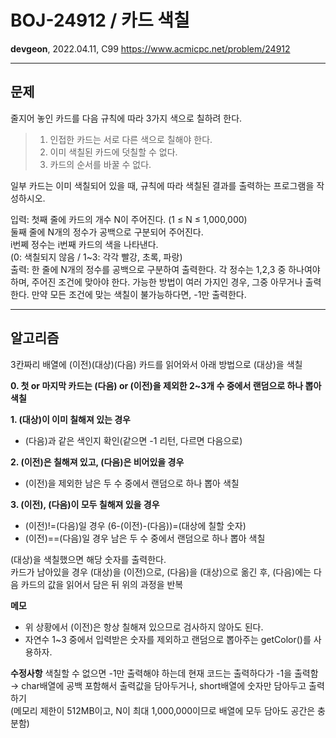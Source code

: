 # BOJ-24912 / 카드 색칠
**devgeon**, 2022.04.11, C99
https://www.acmicpc.net/problem/24912

-------

## 문제
줄지어 놓인 카드를 다음 규칙에 따라 3가지 색으로 칠하려 한다.  
> 1. 인접한 카드는 서로 다른 색으로 칠해야 한다.  
> 2. 이미 색칠된 카드에 덧칠할 수 없다.  
> 3. 카드의 순서를 바꿀 수 없다.  

일부 카드는 이미 색칠되어 있을 때, 규칙에 따라 색칠된 결과를 출력하는 프로그램을 작성하시오.  

입력: 첫째 줄에 카드의 개수 N이 주어진다. (1 ≤ N ≤ 1,000,000)  
     둘째 줄에 N개의 정수가 공백으로 구분되어 주어진다.  
     i번쩨 정수는 i번째 카드의 색을 나타낸다.  
     (0: 색칠되지 않음 / 1~3: 각각 빨강, 초록, 파랑)  
출력: 한 줄에 N개의 정수를 공백으로 구분하여 출력한다.
     각 정수는 1,2,3 중 하나여야 하며, 주어진 조건에 맞아야 한다.
     가능한 방법이 여러 가지인 경우, 그중 아무거나 출력한다.
     만약 모든 조건에 맞는 색칠이 불가능하다면, -1만 출력한다.

-------

## 알고리즘

3칸짜리 배열에 (이전)(대상)(다음) 카드를 읽어와서 아래 방법으로 (대상)을 색칠

**0. 첫 or 마지막 카드는 (다음) or (이전)을 제외한 2~3개 수 중에서 랜덤으로 하나 뽑아 색칠**

**1. (대상)이 이미 칠해져 있는 경우**
- (다음)과 같은 색인지 확인(같으면 -1 리턴, 다르면 다음으로)

**2. (이전)은 칠해져 있고, (다음)은 비어있을 경우**
- (이전)을 제외한 남은 두 수 중에서 랜덤으로 하나 뽑아 색칠

**3. (이전), (다음)이 모두 칠해져 있을 경우**
- (이전)!=(다음)일 경우 (6-(이전)-(다음))=(대상에 칠할 숫자)
- (이전)==(다음)일 경우 남은 두 수 중에서 랜덤으로 하나 뽑아 색칠

(대상)을 색칠했으면 해당 숫자를 출력한다.  
카드가 남아있을 경우 (대상)을 (이전)으로, (다음)을 (대상)으로 옮긴 후, (다음)에는 다음 카드의 값을 읽어서 담은 뒤 위의 과정을 반복

**메모**
- 위 상황에서 (이전)은 항상 칠해져 있으므로 검사하지 않아도 된다.
- 자연수 1~3 중에서 입력받은 숫자를 제외하고 랜덤으로 뽑아주는 getColor()를 사용하자.

**수정사항**
색칠할 수 없으면 -1만 출력해야 하는데 현재 코드는 출력하다가 -1을 출력함  
→ char배열에 공백 포함해서 출력값을 담아두거나, short배열에 숫자만 담아두고 출력하기  
(메모리 제한이 512MB이고, N이 최대 1,000,000이므로 배열에 모두 담아도 공간은 충분함)
